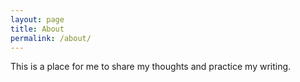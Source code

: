```yaml
---
layout: page
title: About
permalink: /about/
---
```


This is a place for me to share my thoughts and practice my writing. 
